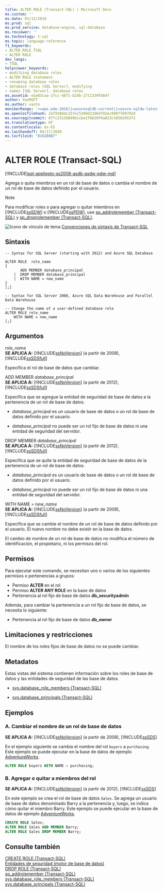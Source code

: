 ```yaml
---
title: ALTER ROLE (Transact-SQL) | Microsoft Docs
ms.custom: ''
ms.date: 03/13/2018
ms.prod: sql
ms.prod_service: database-engine, sql-database
ms.reviewer: ''
ms.technology: t-sql
ms.topic: language-reference
f1_keywords:
- ALTER_ROLE_TSQL
- ALTER ROLE
dev_langs:
- TSQL
helpviewer_keywords:
- modifying database roles
- ALTER ROLE statement
- renaming database roles
- database roles [SQL Server], modifying
- names [SQL Server], database roles
ms.assetid: e1e83caa-17cc-4871-b2db-2711339fb64f
author: VanMSFT
ms.author: vanto
monikerRange: '>=aps-pdw-2016||=azuresqldb-current||=azure-sqldw-latest||>=sql-server-2016||=sqlallproducts-allversions||>=sql-server-linux-2017||=azuresqldb-mi-current'
ms.openlocfilehash: 2af9386dc25fec5309d13d64f02ec8997f60792d
ms.sourcegitcommit: 8ffc23126609b1cbe2f6820f9a823c5850205372
ms.translationtype: HT
ms.contentlocale: es-ES
ms.lasthandoff: 04/17/2020
ms.locfileid: "81626987"
---
```

# <a name="alter-role-transact-sql"></a>ALTER ROLE (Transact-SQL)
[!INCLUDE[tsql-appliesto-ss2008-asdb-asdw-pdw-md](../../includes/tsql-appliesto-ss2008-all-md.md)]

  Agrega o quita miembros en un rol de base de datos o cambia el nombre de un rol de base de datos definido por el usuario.  
  
> [!NOTE]  
>  Para modificar roles o para agregar o quitar miembros en [!INCLUDE[ssSDW](../../includes/sssdw-md.md)] o [!INCLUDE[ssPDW](../../includes/sspdw-md.md)], use [sp_addrolemember &#40;Transact-SQL&#41;](../../relational-databases/system-stored-procedures/sp-addrolemember-transact-sql.md) y [sp_droprolemember &#40;Transact-SQL&#41;](../../relational-databases/system-stored-procedures/sp-droprolemember-transact-sql.md).  
  
 ![Icono de vínculo de tema](../../database-engine/configure-windows/media/topic-link.gif "Icono de vínculo de tema") [Convenciones de sintaxis de Transact-SQL](../../t-sql/language-elements/transact-sql-syntax-conventions-transact-sql.md)  
  
## <a name="syntax"></a>Sintaxis  
  
```syntaxsql
-- Syntax for SQL Server (starting with 2012) and Azure SQL Database  
  
ALTER ROLE  role_name  
{  
       ADD MEMBER database_principal  
    |  DROP MEMBER database_principal  
    |  WITH NAME = new_name  
}  
[;]  
```  
  
 
```syntaxsql
-- Syntax for SQL Server 2008, Azure SQL Data Warehouse and Parallel Data Warehouse
  
-- Change the name of a user-defined database role  
ALTER ROLE role_name   
    WITH NAME = new_name  
[;]  
```  
  
## <a name="arguments"></a>Argumentos  
 *role_name*  
 **SE APLICA A:**  [!INCLUDE[ssNoVersion](../../includes/ssnoversion-md.md)] (a partir de 2008), [!INCLUDE[ssSDSfull](../../includes/sssdsfull-md.md)]  
  
 Especifica el rol de base de datos que cambiar.  
  
 ADD MEMBER *database_principal*  
 **SE APLICA A:**  [!INCLUDE[ssNoVersion](../../includes/ssnoversion-md.md)] (a partir de 2012), [!INCLUDE[ssSDSfull](../../includes/sssdsfull-md.md)]  
  
 Especifica que se agregue la entidad de seguridad de base de datos a la pertenencia de un rol de base de datos.  
  
-   *database_principal* es un usuario de base de datos o un rol de base de datos definido por el usuario.  
  
-   *database_principal* no puede ser un rol fijo de base de datos ni una entidad de seguridad del servidor.  
  
DROP MEMBER *database_principal*  
 **SE APLICA A:**  [!INCLUDE[ssNoVersion](../../includes/ssnoversion-md.md)] (a partir de 2012), [!INCLUDE[ssSDSfull](../../includes/sssdsfull-md.md)]  
  
 Especifica que se quite la entidad de seguridad de base de datos de la pertenencia de un rol de base de datos.  
  
-   *database_principal* es un usuario de base de datos o un rol de base de datos definido por el usuario.  
  
-   *database_principal* no puede ser un rol fijo de base de datos ni una entidad de seguridad del servidor.  
  
WITH NAME = *new_name*  
 **SE APLICA A:**  [!INCLUDE[ssNoVersion](../../includes/ssnoversion-md.md)] (a partir de 2008), [!INCLUDE[ssSDSfull](../../includes/sssdsfull-md.md)]  
  
 Especifica que se cambie el nombre de un rol de base de datos definido por el usuario. El nuevo nombre no debe existir en la base de datos.  
  
 El cambio de nombre de un rol de base de datos no modifica el número de identificación, el propietario, ni los permisos del rol.  
  
## <a name="permissions"></a>Permisos  
 Para ejecutar este comando, se necesitan uno o varios de los siguientes permisos o pertenencias a grupos:  
  
-   Permiso **ALTER** en el rol  
-   Permiso **ALTER ANY ROLE** en la base de datos  
-   Pertenencia al rol fijo de base de datos **db_securityadmin**  
  
Además, para cambiar la pertenencia a un rol fijo de base de datos, se necesita lo siguiente:  
  
-   Pertenencia al rol fijo de base de datos **db_owner**  
  
## <a name="limitations-and-restrictions"></a>Limitaciones y restricciones  
 El nombre de los roles fijos de base de datos no se puede cambiar.  
  
## <a name="metadata"></a>Metadatos  
 Estas vistas del sistema contienen información sobre los roles de base de datos y las entidades de seguridad de las base de datos.  
  
-   [sys.database_role_members &#40;Transact-SQL&#41;](../../relational-databases/system-catalog-views/sys-database-role-members-transact-sql.md)  
  
-   [sys.database_principals &#40;Transact-SQL&#41;](../../relational-databases/system-catalog-views/sys-database-principals-transact-sql.md)  
  
## <a name="examples"></a>Ejemplos  
  
### <a name="a-change-the-name-of-a-database-role"></a>A. Cambiar el nombre de un rol de base de datos  
 **SE APLICA A:**  [!INCLUDE[ssNoVersion](../../includes/ssnoversion-md.md)] (a partir de 2008), [!INCLUDE[ssSDS](../../includes/sssds-md.md)]  
  
 En el ejemplo siguiente se cambia el nombre del rol `buyers` a `purchasing`.   Este ejemplo se puede ejecutar en la base de datos de ejemplo [AdventureWorks](https://msftdbprodsamples.codeplex.com/).
  
```sql  
ALTER ROLE buyers WITH NAME = purchasing;  
```  
  
### <a name="b-add-or-remove-role-members"></a>B. Agregar o quitar a miembros del rol  
 **SE APLICA A:**  [!INCLUDE[ssNoVersion](../../includes/ssnoversion-md.md)] (a partir de 2012), [!INCLUDE[ssSDS](../../includes/sssds-md.md)]  
  
 En este ejemplo se crea el rol de base de datos `Sales`. Se agrega un usuario de base de datos denominado Barry a la pertenencia y, luego, se indica cómo quitar el miembro Barry.   Este ejemplo se puede ejecutar en la base de datos de ejemplo [AdventureWorks](https://msftdbprodsamples.codeplex.com/).
  
```sql  
CREATE ROLE Sales;  
ALTER ROLE Sales ADD MEMBER Barry;  
ALTER ROLE Sales DROP MEMBER Barry;  
```  
  
## <a name="see-also"></a>Consulte también  
 [CREATE ROLE &#40;Transact-SQL&#41;](../../t-sql/statements/create-role-transact-sql.md)   
 [Entidades de seguridad &#40;motor de base de datos&#41;](../../relational-databases/security/authentication-access/principals-database-engine.md)   
 [DROP ROLE &#40;Transact-SQL&#41;](../../t-sql/statements/drop-role-transact-sql.md)   
 [sp_addrolemember &#40;Transact-SQL&#41;](../../relational-databases/system-stored-procedures/sp-addrolemember-transact-sql.md)   
 [sys.database_role_members &#40;Transact-SQL&#41;](../../relational-databases/system-catalog-views/sys-database-role-members-transact-sql.md)   
 [sys.database_principals &#40;Transact-SQL&#41;](../../relational-databases/system-catalog-views/sys-database-principals-transact-sql.md)  
  
  
